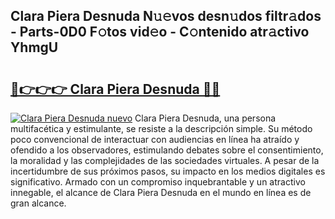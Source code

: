 ## Clara Piera Desnuda N𝚞𝚎vos desn𝚞dos filtr𝚊dos - Parts-0D0 F𝚘tos vid𝚎o - C𝚘ntenido atr𝚊ctivo YhmgU

# <h2><a href="http://mb37pm.tromn.icu/?c=Clara+Piera+Desnuda">🔗👉👉👉 Clara Piera Desnuda 🔗🔗</a></h2>

[![Clara Piera Desnuda nuevo](https://i.imgur.com/pEAQMta.gif)](http://mb37pm.tromn.icu/?c=Clara+Piera+Desnuda)
Clara Piera Desnuda, una persona multifacética y estimulante, se resiste a la descripción simple. Su método poco convencional de interactuar con audiencias en línea ha atraído y ofendido a los observadores, estimulando debates sobre el consentimiento, la moralidad y las complejidades de las sociedades virtuales. A pesar de la incertidumbre de sus próximos pasos, su impacto en los medios digitales es significativo. Armado con un compromiso inquebrantable y un atractivo innegable, el alcance de Clara Piera Desnuda en el mundo en línea es de gran alcance.
